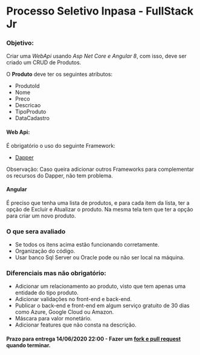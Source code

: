 # Processo Seletivo Inpasa - FullStack Jr

### Objetivo:
Criar uma *WebApi* usando *Asp Net Core e Angular 8*, com isso, deve ser criado um CRUD de Produtos.

O **Produto** deve ter os seguintes atributos:

- ProdutoId
- Nome
- Preco
- Descricao
- TipoProduto
- DataCadastro

#### Web Api:

É obrigatório o uso do seguinte Framework:

* [Dapper](https://github.com/StackExchange/Dapper)

Observação: Caso queira adicionar outros Frameworks para complementar os recursos do Dapper, não tem problema.

#### Angular

É preciso que tenha uma lista de produtos, e para cada item da lista, ter a opção de Excluir e Atualizar o produto.
Na mesma tela tem que ter a opção para criar um novo produto.

### O que sera avaliado

- Se todos os itens acima estão funcionando corretamente.
- Organização do código.
- Usar banco Sql Server ou Oracle pode ou não ser local na máquina.

### Diferenciais mas não obrigatório:

- Adicionar um relacionamento ao produto, visto que tem apenas uma entidade do tipo produto.
- Adicionar validações no front-end e back-end.
- Publicar o back-end e front-end em algum serviço gratuito de 30 dias como Azure, Google Cloud ou Amazon.
- Máscara para valor monetário.
- Adicionar features que não consta na descrição.

#### Prazo para entrega 14/06/2020 22:00 - Fazer um [fork e pull request](https://blog.da2k.com.br/2015/02/04/git-e-github-do-clone-ao-pull-request/) quando terminar.
